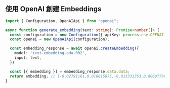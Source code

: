 ## <carbon-3d-print-mesh /> 使用 OpenAI 創建 Embeddings <!-- Create embeddings using OpenAI -->

```ts {all|1,4-5|7-10|13|all}
import { Configuration, OpenAIApi } from "openai";

async function generate_embedding(text: string): Promise<number[]> {
  const configuration = new Configuration({ apiKey: process.env.OPENAI_API_KEY });
  const openai = new OpenAIApi(configuration);

  const embedding_response = await openai.createEmbedding({
    model: 'text-embedding-ada-002',
    input: text,
  })

  const [{ embedding }] = embedding_response.data.data;
  return embedding; // [-0.02791161,0.018015675,-0.015331353,0.0069779027,0.00460408,0.018162578,-0.013808901, ...]
}
```

<!--
1. 使用你的 API 密鑰初始化 OpenAIApi
2. 把字符串 (zìfú chuàn) 發送到 OpenAI
3. 接收 embedding, OpenAI 的 embeddings 有 1536 個維度 (方面)
- 請注意，這些代碼示例沒有導入和錯誤捕獲，讓我比較容易給大家解釋，但然後請閱讀源代碼, 它有導入和錯誤捕獲。

1. Init OpenAIApi using your API key
2. Send the string to OpenAI
3. Receive back the embedding, an array with values between -1 and 1 for each of the 1536 dimensions that OpenAI uses in their embeddings.
- Note that I've left out all imports and error catching in my code samples to make it easier to display on screen and explain, but please read the source code to find the imports and make sure to catch errors.  
-->